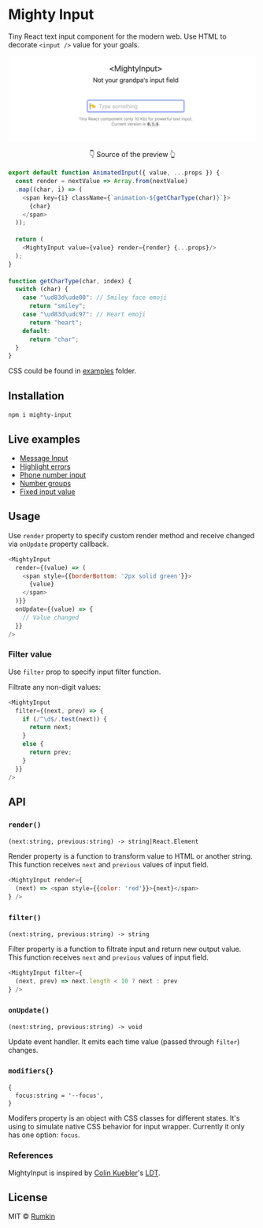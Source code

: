 # Mighty Input

Tiny React text input component for the modern web. Use HTML to decorate
`<input />` value for your goals.

<p align="center">
  <img width="720" alt="Mighty input example GIF" src="https://raw.githubusercontent.com/rumkin/mighty-input/HEAD/docs/mighty-input.gif" />
</p>

<p align="center">
  👇 Source of the preview 👆
</p>

```javascript
export default function AnimatedInput({ value, ...props }) {
  const render = nextValue => Array.from(nextValue)
  .map((char, i) => (
    <span key={i} className={`animation-${getCharType(char)}`}>
      {char}
    </span>
  ));

  return (
    <MightyInput value={value} render={render} {...props}/>
  );
}

function getCharType(char, index) {
  switch (char) {
    case "\ud83d\ude00": // Smiley face emoji
      return "smiley";
    case "\ud83d\udc97": // Heart emoji
      return "heart";
    default:
      return "char";
  }
}
```

CSS could be found in [examples](examples) folder.

## Installation

```shell
npm i mighty-input
```

## Live examples

* [Message Input](https://mighty-input.now.sh/#message-input)
* [Highlight errors](https://mighty-input.now.sh/#highlight-errors)
* [Phone number input](https://mighty-input.now.sh/#phone-number)
* [Number groups](https://mighty-input.now.sh/#number-groups)
* [Fixed input value](https://mighty-input.now.sh/#fixed-input-value)

## Usage

Use `render` property to specify custom render method and receive changed via `onUpdate` property callback.
```js
<MightyInput
  render={(value) => (
    <span style={{borderBottom: '2px solid green'}}>
      {value}
    </span>
  )}}
  onUpdate={(value) => {
    // Value changed
  }}
/>
```

### Filter value

Use `filter` prop to specify input filter function.

Filtrate any non-digit values:
```js
<MightyInput
  filter={(next, prev) => {
    if (/^\d$/.test(next)) {
      return next;
    }
    else {
      return prev;
    }
  }}
/>
```

## API

### `render()`
```
(next:string, previous:string) -> string|React.Element
```

Render property is a function to transform value to HTML or another string. This function receives `next` and `previous` values of input field.

```javascript
<MightyInput render={
  (next) => <span style={{color: 'red'}}>{next}</span>
} />
```

### `filter()`
```
(next:string, previous:string) -> string
```

Filter property is a function to filtrate input and return new output value. This function receives `next` and `previous` values of input field.

```javascript
<MightyInput filter={
  (next, prev) => next.length < 10 ? next : prev
} />
```

### `onUpdate()`
```
(next:string, previous:string) -> void
```
Update event handler. It emits each time value (passed through `filter`) changes.

### `modifiers{}`
```
{
  focus:string = '--focus',
}
```

Modifers property is an object with CSS classes for different states. It's using to simulate native CSS behavior for input wrapper. Currently it only has one option: `focus`.

### References

MightyInput is inspired by [Colin Kuebler](https://github.com/kueblc)'s [LDT](https://github.com/kueblc/LDT).

## License

MIT © [Rumkin](https://rumk.in)
